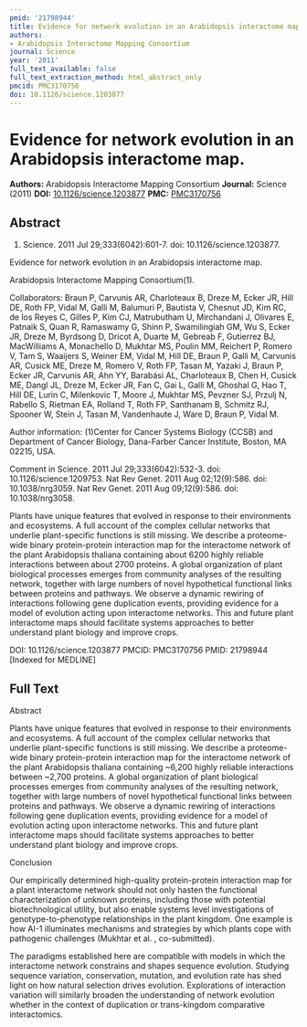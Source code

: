 ```yaml
---
pmid: '21798944'
title: Evidence for network evolution in an Arabidopsis interactome map.
authors:
- Arabidopsis Interactome Mapping Consortium
journal: Science
year: '2011'
full_text_available: false
full_text_extraction_method: html_abstract_only
pmcid: PMC3170756
doi: 10.1126/science.1203877
---
```


# Evidence for network evolution in an Arabidopsis interactome map.
**Authors:** Arabidopsis Interactome Mapping Consortium
**Journal:** Science (2011)
**DOI:** [10.1126/science.1203877](https://doi.org/10.1126/science.1203877)
**PMC:** [PMC3170756](https://www.ncbi.nlm.nih.gov/pmc/articles/PMC3170756/)

## Abstract

1. Science. 2011 Jul 29;333(6042):601-7. doi: 10.1126/science.1203877.

Evidence for network evolution in an Arabidopsis interactome map.

Arabidopsis Interactome Mapping Consortium(1).

Collaborators: Braun P, Carvunis AR, Charloteaux B, Dreze M, Ecker JR, Hill DE, 
Roth FP, Vidal M, Galli M, Balumuri P, Bautista V, Chesnut JD, Kim RC, de los 
Reyes C, Gilles P, Kim CJ, Matrubutham U, Mirchandani J, Olivares E, Patnaik S, 
Quan R, Ramaswamy G, Shinn P, Swamilingiah GM, Wu S, Ecker JR, Dreze M, Byrdsong 
D, Dricot A, Duarte M, Gebreab F, Gutierrez BJ, MacWilliams A, Monachello D, 
Mukhtar MS, Poulin MM, Reichert P, Romero V, Tam S, Waaijers S, Weiner EM, Vidal 
M, Hill DE, Braun P, Galli M, Carvunis AR, Cusick ME, Dreze M, Romero V, Roth 
FP, Tasan M, Yazaki J, Braun P, Ecker JR, Carvunis AR, Ahn YY, Barabási AL, 
Charloteaux B, Chen H, Cusick ME, Dangl JL, Dreze M, Ecker JR, Fan C, Gai L, 
Galli M, Ghoshal G, Hao T, Hill DE, Lurin C, Milenkovic T, Moore J, Mukhtar MS, 
Pevzner SJ, Przulj N, Rabello S, Rietman EA, Rolland T, Roth FP, Santhanam B, 
Schmitz RJ, Spooner W, Stein J, Tasan M, Vandenhaute J, Ware D, Braun P, Vidal 
M.

Author information:
(1)Center for Cancer Systems Biology (CCSB) and Department of Cancer Biology, 
Dana-Farber Cancer Institute, Boston, MA 02215, USA.

Comment in
    Science. 2011 Jul 29;333(6042):532-3. doi: 10.1126/science.1209753.
    Nat Rev Genet. 2011 Aug 02;12(9):586. doi: 10.1038/nrg3059.
    Nat Rev Genet. 2011 Aug 09;12(9):586. doi: 10.1038/nrg3058.

Plants have unique features that evolved in response to their environments and 
ecosystems. A full account of the complex cellular networks that underlie 
plant-specific functions is still missing. We describe a proteome-wide binary 
protein-protein interaction map for the interactome network of the plant 
Arabidopsis thaliana containing about 6200 highly reliable interactions between 
about 2700 proteins. A global organization of plant biological processes emerges 
from community analyses of the resulting network, together with large numbers of 
novel hypothetical functional links between proteins and pathways. We observe a 
dynamic rewiring of interactions following gene duplication events, providing 
evidence for a model of evolution acting upon interactome networks. This and 
future plant interactome maps should facilitate systems approaches to better 
understand plant biology and improve crops.

DOI: 10.1126/science.1203877
PMCID: PMC3170756
PMID: 21798944 [Indexed for MEDLINE]

## Full Text

Abstract

Plants have unique features that evolved in response to their environments and ecosystems. A full account of the complex cellular networks that underlie plant-specific functions is still missing. We describe a proteome-wide binary protein-protein interaction map for the interactome network of the plant Arabidopsis thaliana containing ~6,200 highly reliable interactions between ~2,700 proteins. A global organization of plant biological processes emerges from community analyses of the resulting network, together with large numbers of novel hypothetical functional links between proteins and pathways. We observe a dynamic rewiring of interactions following gene duplication events, providing evidence for a model of evolution acting upon interactome networks. This and future plant interactome maps should facilitate systems approaches to better understand plant biology and improve crops.

Conclusion

Our empirically determined high-quality protein-protein interaction map for a plant interactome network should not only hasten the functional characterization of unknown proteins, including those with potential biotechnological utility, but also enable systems level investigations of genotype-to-phenotype relationships in the plant kingdom. One example is how AI-1 illuminates mechanisms and strategies by which plants cope with pathogenic challenges (Mukhtar et al. , co-submitted).

The paradigms established here are compatible with models in which the interactome network constrains and shapes sequence evolution. Studying sequence variation, conservation, mutation, and evolution rate has shed light on how natural selection drives evolution. Explorations of interaction variation will similarly broaden the understanding of network evolution whether in the context of duplication or trans-kingdom comparative interactomics.
